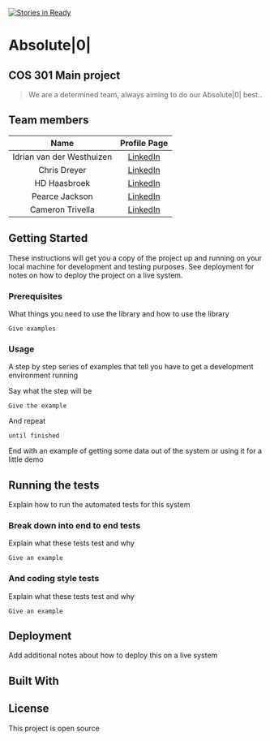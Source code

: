 [![Stories in Ready](https://badge.waffle.io/Idrian/Absolute-0-.png?label=ready&title=Ready)](https://waffle.io/Idrian/Absolute-0-?utm_source=badge)
# Absolute|0| 
## COS 301 Main project

>We are a determined team, always aiming to do our Absolute|0| best..
## Team members

| Name       | Profile Page |
|:----------:|:------------:|
| Idrian van der Westhuizen | [LinkedIn](https://www.linkedin.com/in/eridianentertainment) |
| Chris Dreyer              | [LinkedIn](https://www.linkedin.com/in/chris-dreyer-a11a72142/)|
| HD Haasbroek | [LinkedIn](https://www.linkedin.com/in/hd-haasbroek-09a035140/) |
| Pearce Jackson |  [LinkedIn](https://www.linkedin.com/in/cameron-trivella-15ba74142/)|
| Cameron Trivella |  [LinkedIn](https://www.linkedin.com/in/pearce-jackson-32ba0073/)|


## Getting Started

These instructions will get you a copy of the project up and running on your local machine for development and testing purposes. See deployment for notes on how to deploy the project on a live system.

### Prerequisites

What things you need to use the library and how to use the library

```
Give examples
```

### Usage

A step by step series of examples that tell you have to get a development environment running

Say what the step will be

```
Give the example
```

And repeat

```
until finished
```

End with an example of getting some data out of the system or using it for a little demo

## Running the tests

Explain how to run the automated tests for this system

### Break down into end to end tests

Explain what these tests test and why

```
Give an example
```

### And coding style tests

Explain what these tests test and why

```
Give an example
```

## Deployment

Add additional notes about how to deploy this on a live system

## Built With

## License

This project is open source


